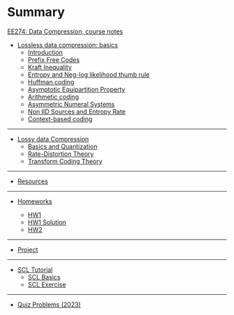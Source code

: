 # Summary
[EE274: Data Compression, course notes](contents.md)

- [Lossless data compression: basics](lossless_iid/coverpage.md)
    - [Introduction](lossless_iid/intro.md)
    - [Prefix Free Codes](lossless_iid/prefix_free_codes.md)
    - [Kraft Inequality](lossless_iid/kraft_ineq_and_optimality.md)
    - [Entropy and Neg-log likelihood thumb rule](lossless_iid/entropy.md)
    - [Huffman coding](lossless_iid/huffman.md)
    - [Asymptotic Equipartition Property](lossless_iid/aep.md)
    - [Arithmetic coding](lossless_iid/arithmetic_coding.md)
    - [Asymmetric Numeral Systems](lossless_iid/ans.md)
    - [Non IID Sources and Entropy Rate](lossless_iid/non_iid_sources.md)
    - [Context-based coding](lossless_iid/context_based_coding.md)

---
- [Lossy data Compression](lossy/coverpage.md)
    - [Basics and Quantization](lossy/quant.md)
    - [Rate-Distortion Theory](lossy/rd.md)
    - [Transform Coding Theory](lossy/transform_coding_theory.md)

---
- [Resources](resources.md)

---
- [Homeworks](homeworks/coverpage.md)
    - [HW1](homeworks/HW1.md)
    - [HW1 Solution](homeworks/HW1_sol.md)
    - [HW2](homeworks/HW2.md)
    <!-- - [HW3](homeworks/HW3.md)
    - [HW4](homeworks/HW4.md) -->

    <!-- - [HW1 Solution](homeworks/HW1_sol.md) -->
    <!-- - [HW2 Solution](homeworks/HW2_sol.md) -->
    <!-- - [HW3 Solution](homeworks/HW3_sol.md) -->

---
- [Project](projects.md)
---
- [SCL Tutorial](scl_tutorial/SCL_tutorial.md)
  - [SCL Basics](scl_tutorial/basics.md)
  - [SCL Exercise](scl_tutorial/exercise.md)
---
- [Quiz Problems (2023)](quiz_problems_2023.md)